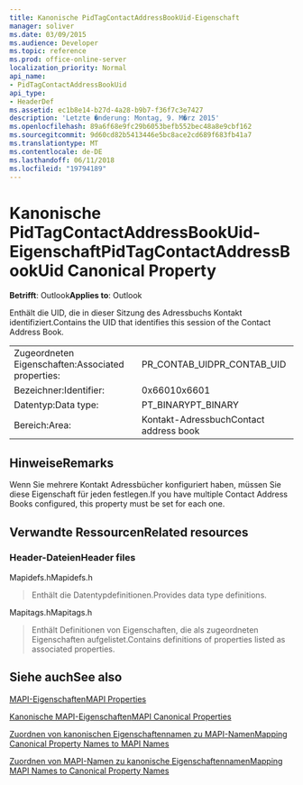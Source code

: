 ```yaml
---
title: Kanonische PidTagContactAddressBookUid-Eigenschaft
manager: soliver
ms.date: 03/09/2015
ms.audience: Developer
ms.topic: reference
ms.prod: office-online-server
localization_priority: Normal
api_name:
- PidTagContactAddressBookUid
api_type:
- HeaderDef
ms.assetid: ec1b8e14-b27d-4a28-b9b7-f36f7c3e7427
description: 'Letzte �nderung: Montag, 9. M�rz 2015'
ms.openlocfilehash: 89a6f68e9fc29b6053befb552bec48a8e9cbf162
ms.sourcegitcommit: 9d60cd82b5413446e5bc8ace2cd689f683fb41a7
ms.translationtype: MT
ms.contentlocale: de-DE
ms.lasthandoff: 06/11/2018
ms.locfileid: "19794189"
---
```

# <a name="pidtagcontactaddressbookuid-canonical-property"></a><span data-ttu-id="2ada3-103">Kanonische PidTagContactAddressBookUid-Eigenschaft</span><span class="sxs-lookup"><span data-stu-id="2ada3-103">PidTagContactAddressBookUid Canonical Property</span></span>

  
  
<span data-ttu-id="2ada3-104">**Betrifft**: Outlook</span><span class="sxs-lookup"><span data-stu-id="2ada3-104">**Applies to**: Outlook</span></span> 
  
<span data-ttu-id="2ada3-105">Enthält die UID, die in dieser Sitzung des Adressbuchs Kontakt identifiziert.</span><span class="sxs-lookup"><span data-stu-id="2ada3-105">Contains the UID that identifies this session of the Contact Address Book.</span></span>
  
|||
|:-----|:-----|
|<span data-ttu-id="2ada3-106">Zugeordneten Eigenschaften:</span><span class="sxs-lookup"><span data-stu-id="2ada3-106">Associated properties:</span></span>  <br/> |<span data-ttu-id="2ada3-107">PR_CONTAB_UID</span><span class="sxs-lookup"><span data-stu-id="2ada3-107">PR_CONTAB_UID</span></span>  <br/> |
|<span data-ttu-id="2ada3-108">Bezeichner:</span><span class="sxs-lookup"><span data-stu-id="2ada3-108">Identifier:</span></span>  <br/> |<span data-ttu-id="2ada3-109">0x6601</span><span class="sxs-lookup"><span data-stu-id="2ada3-109">0x6601</span></span>  <br/> |
|<span data-ttu-id="2ada3-110">Datentyp:</span><span class="sxs-lookup"><span data-stu-id="2ada3-110">Data type:</span></span>  <br/> |<span data-ttu-id="2ada3-111">PT_BINARY</span><span class="sxs-lookup"><span data-stu-id="2ada3-111">PT_BINARY</span></span>  <br/> |
|<span data-ttu-id="2ada3-112">Bereich:</span><span class="sxs-lookup"><span data-stu-id="2ada3-112">Area:</span></span>  <br/> |<span data-ttu-id="2ada3-113">Kontakt-Adressbuch</span><span class="sxs-lookup"><span data-stu-id="2ada3-113">Contact address book</span></span>  <br/> |
   
## <a name="remarks"></a><span data-ttu-id="2ada3-114">Hinweise</span><span class="sxs-lookup"><span data-stu-id="2ada3-114">Remarks</span></span>

<span data-ttu-id="2ada3-115">Wenn Sie mehrere Kontakt Adressbücher konfiguriert haben, müssen Sie diese Eigenschaft für jeden festlegen.</span><span class="sxs-lookup"><span data-stu-id="2ada3-115">If you have multiple Contact Address Books configured, this property must be set for each one.</span></span> 
  
## <a name="related-resources"></a><span data-ttu-id="2ada3-116">Verwandte Ressourcen</span><span class="sxs-lookup"><span data-stu-id="2ada3-116">Related resources</span></span>

### <a name="header-files"></a><span data-ttu-id="2ada3-117">Header-Dateien</span><span class="sxs-lookup"><span data-stu-id="2ada3-117">Header files</span></span>

<span data-ttu-id="2ada3-118">Mapidefs.h</span><span class="sxs-lookup"><span data-stu-id="2ada3-118">Mapidefs.h</span></span>
  
> <span data-ttu-id="2ada3-119">Enthält die Datentypdefinitionen.</span><span class="sxs-lookup"><span data-stu-id="2ada3-119">Provides data type definitions.</span></span>
    
<span data-ttu-id="2ada3-120">Mapitags.h</span><span class="sxs-lookup"><span data-stu-id="2ada3-120">Mapitags.h</span></span>
  
> <span data-ttu-id="2ada3-121">Enthält Definitionen von Eigenschaften, die als zugeordneten Eigenschaften aufgelistet.</span><span class="sxs-lookup"><span data-stu-id="2ada3-121">Contains definitions of properties listed as associated properties.</span></span>
    
## <a name="see-also"></a><span data-ttu-id="2ada3-122">Siehe auch</span><span class="sxs-lookup"><span data-stu-id="2ada3-122">See also</span></span>



[<span data-ttu-id="2ada3-123">MAPI-Eigenschaften</span><span class="sxs-lookup"><span data-stu-id="2ada3-123">MAPI Properties</span></span>](mapi-properties.md)
  
[<span data-ttu-id="2ada3-124">Kanonische MAPI-Eigenschaften</span><span class="sxs-lookup"><span data-stu-id="2ada3-124">MAPI Canonical Properties</span></span>](mapi-canonical-properties.md)
  
[<span data-ttu-id="2ada3-125">Zuordnen von kanonischen Eigenschaftennamen zu MAPI-Namen</span><span class="sxs-lookup"><span data-stu-id="2ada3-125">Mapping Canonical Property Names to MAPI Names</span></span>](mapping-canonical-property-names-to-mapi-names.md)
  
[<span data-ttu-id="2ada3-126">Zuordnen von MAPI-Namen zu kanonische Eigenschaftennamen</span><span class="sxs-lookup"><span data-stu-id="2ada3-126">Mapping MAPI Names to Canonical Property Names</span></span>](mapping-mapi-names-to-canonical-property-names.md)

